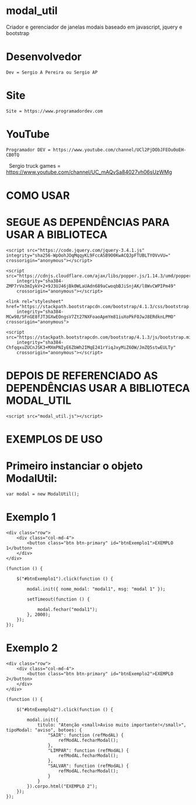 # modal_util
Criador e gerenciador de janelas modais baseado em javascript, jquery e bootstrap

# Desenvolvedor

    Dev = Sergio A Pereira ou Sergio AP

# Site
    
    Site = https://www.programadordev.com    

# YouTube

    Programador DEV = https://www.youtube.com/channel/UCl2PjDObJFEOu0oEH-CB0TQ
     Sergio truck games = https://www.youtube.com/channel/UC_mAQvSa84027vh06sUzWMg

# COMO USAR

# SEGUE AS DEPENDÊNCIAS PARA USAR A BIBLIOTECA

    <script src="https://code.jquery.com/jquery-3.4.1.js" integrity="sha256-WpOohJOqMqqyKL9FccASB9O0KwACQJpFTUBLTYOVvVU=" crossorigin="anonymous"></script> 
		
	<script src="https://cdnjs.cloudflare.com/ajax/libs/popper.js/1.14.3/umd/popper.min.js"
		integrity="sha384-ZMP7rVo3mIykV+2+9J3UJ46jBk0WLaUAdn689aCwoqbBJiSnjAK/l8WvCWPIPm49"
		crossorigin="anonymous"></script>

	<link rel="stylesheet" href="https://stackpath.bootstrapcdn.com/bootstrap/4.1.3/css/bootstrap.min.css"
		integrity="sha384-MCw98/SFnGE8fJT3GXwEOngsV7Zt27NXFoaoApmYm81iuXoPkFOJwJ8ERdknLPMO" crossorigin="anonymous">

	<script src="https://stackpath.bootstrapcdn.com/bootstrap/4.1.3/js/bootstrap.min.js"
		integrity="sha384-ChfqqxuZUCnJSK3+MXmPNIyE6ZbWh2IMqE241rYiqJxyMiZ6OW/JmZQ5stwEULTy"
		crossorigin="anonymous"></script>

# DEPOIS DE REFERENCIADO AS DEPENDÊNCIAS USAR A BIBLIOTECA MODAL_UTIL

    <script src="modal_util.js"></script>

# EXEMPLOS DE USO

# Primeiro instanciar o objeto ModalUtil:

    var modal = new ModalUtil();

# Exemplo 1

    <div class="row">
		<div class="col-md-4">
			<button class="btn btn-primary" id="btnExemplo1">EXEMPLO 1</button>
		</div>
	</div>

    (function () {

        $("#btnExemplo1").click(function () {

            modal.init({ nome_modal: "modal1", msg: "modal 1" });

            setTimeout(function () {

                modal.fechar("modal1");
            }, 2000);       
        });
    });
   
# Exemplo 2

    <div class="row">
		<div class="col-md-4">
			<button class="btn btn-primary" id="btnExemplo2">EXEMPLO 2</button>
		</div>
	</div>

    (function () {

        $("#btnExemplo2").click(function () {

            modal.init({
                titulo: "Atenção <small>Aviso muito importante!</small>", tipoModal: "aviso", botoes: {
                    "SAIR": function (refModAL) {
                        refModAL.fecharModal();
                    },
                    "LIMPAR": function (refModAL) {
                        refModAL.fecharModal();
                    },
                    "SALVAR": function (refModAL) {
                        refModAL.fecharModal();
                    }
                }
            }).corpo.html("EXEMPLO 2");
        });
    });

   


